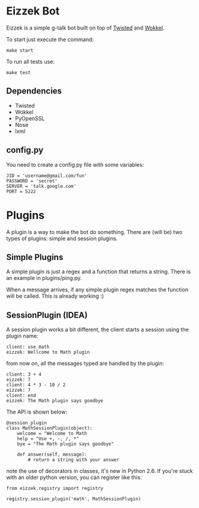 Eizzek Bot
==========

Eizzek is a simple g-talk bot built on top of [Twisted](http://twistedmatrix.com/) and [Wokkel](http://wokkel.ik.nu/).

To start just execute the command:

    make start

To run all tests use:

    make test

Dependencies
------------

 - Twisted
 - Wokkel
 - PyOpenSSL
 - Nose
 - lxml


config.py
---------

You need to create a config.py file with some variables:

    JID = 'username@gmail.com/fun'
    PASSWORD = 'secret'
    SERVER = 'talk.google.com'
    PORT = 5222

Plugins
=======

A plugin is a way to make the bot do something. There are (will be) two types of plugins: simple and session plugins.

Simple Plugins
--------------

A simple plugin is just a regex and a function that returns a string. There is an example in plugins/ping.py.

When a message arrives, if any simple plugin regex matches the function will be called. This is already working :)

SessionPlugin (IDEA)
--------------------

A session plugin works a bit different, the client starts a session using the plugin name:

    client: use math
    eizzek: Wellcome to Math plugin
    
from now on, all the messages typed are handled by the plugin: 

    client: 3 + 4
    eizzek: 7
    client: 4 * 3 - 10 / 2
    eizzek: 7
    client: end
    eizzek: The Math plugin says goodbye

The API is shown below:
    
    @session_plugin
    class MathSessionPlugin(object):
        welcome = "Welcome to Math 
        help = "Use +, -, /, *"
        bye = "The Math plugin says goodbye"
        
        def answer(self, message):
            # return a string with your answer

note the use of decorators in classes, it's new in Python 2.6. If you're stuck with an older python version, you can register like this:

    from eizzek.registry import registry

    registry.session_plugin('math', MathSessionPlugin)

